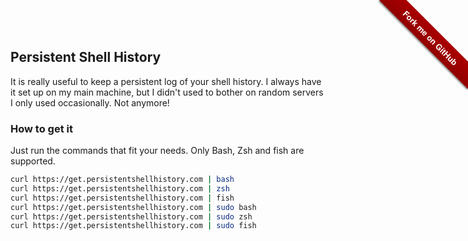 ## Persistent Shell History

It is really useful to keep a persistent log of your shell history. I always have it set up on my main machine, but I didn't used to bother on random servers I only used occasionally. Not anymore!

### How to get it

Just run the commands that fit your needs. Only Bash, Zsh and fish are supported.

```sh
curl https://get.persistentshellhistory.com | bash
curl https://get.persistentshellhistory.com | zsh
curl https://get.persistentshellhistory.com | fish
curl https://get.persistentshellhistory.com | sudo bash
curl https://get.persistentshellhistory.com | sudo zsh
curl https://get.persistentshellhistory.com | sudo fish
```


<div class="github-ribbon" style="position: absolute; right: 0px; top: 0px; width: 150px; height: 150px; overflow: hidden; z-index: 99999;"><a target="_blank" style="display: inline-block; width: 200px; overflow: hidden; padding: 6px 0px; text-align: center; transform: rotate(45deg); text-decoration: none; color: rgb(255, 255, 255); position: inherit; top: 45px; right: -40px; font: 700 13px &quot;Helvetica Neue&quot;, Helvetica, Arial, sans-serif; box-shadow: rgba(0, 0, 0, 0.5) 0px 2px 3px 0px; background-color: rgb(170, 0, 0); background-image: linear-gradient(rgba(0, 0, 0, 0), rgba(0, 0, 0, 0.15));" href="https://github.com/daniellandau/persistentshellhistory">Fork me on GitHub</a></div>
